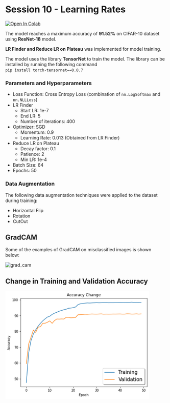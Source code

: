# Session 10 - Learning Rates

[![Open In Colab](https://colab.research.google.com/assets/colab-badge.svg)](https://colab.research.google.com/drive/1Awbpu4hVinMWWrDlkSDL5ojYSHvCvxGE)

The model reaches a maximum accuracy of **91.52%** on CIFAR-10 dataset using **ResNet-18** model.

**LR Finder and Reduce LR on Plateau** was implemented for model training.

The model uses the library **TensorNet** to train the model. The library can be installed by running the following command  
`pip install torch-tensornet==0.0.7`  

### Parameters and Hyperparameters

- Loss Function: Cross Entropy Loss (combination of `nn.LogSoftmax` and `nn.NLLLoss`)
- LR Finder
  - Start LR: 1e-7
  - End LR: 5
  - Number of iterations: 400
- Optimizer: SGD
  - Momentum: 0.9
  - Learning Rate: 0.013 (Obtained from LR Finder)
- Reduce LR on Plateau
  - Decay factor: 0.1
  - Patience: 2
  - Min LR: 1e-4
- Batch Size: 64
- Epochs: 50

### Data Augmentation

The following data augmentation techniques were applied to the dataset during training:

- Horizontal Flip
- Rotation
- CutOut

## GradCAM

Some of the examples of GradCAM on misclassified images is shown below:

![grad_cam](3s1.png)

## Change in Training and Validation Accuracy

<img src="s10.png" width="450px">

